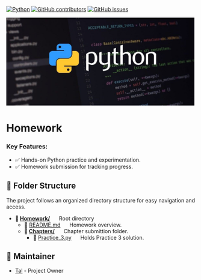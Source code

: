 [![Python](https://img.shields.io/badge/Python-8A2BE2)]([https://img.shields.io/badge/Python-8A2BE2) [![GitHub contributors](https://img.shields.io/github/contributors/mendelsontal/Python)](https://github.com/mendelsontal/Python/graphs/contributors) [![GitHub issues](https://img.shields.io/github/issues/mendelsontal/Python)](https://github.com/mendelsontal/Python/issues)

<div align="left">
  <img src="../assets/Python.jpg" alt="Logo" width="500"/>
</div>


# Homework

### Key Features:
- ✅ Hands-on Python practice and experimentation.
- ✅ Homework submission for tracking progress.

## 📁 Folder Structure
The project follows an organized directory structure for easy navigation and access.
- **📁 <span style="display: inline-block; margin-right: 20px;">[Homework/](./)</span>** Root directory 
    - 📄 <span style="display: inline-block; margin-right: 20px;">[README.md](./README.md)</span> Homework overview.
    - **📂 <span style="display: inline-block; margin-right: 20px;">[Chapters/](./Chapters)</span>** Chapter submittion folder.
      - 📜 <span style="display: inline-block; margin-right: 20px;">[Practice_3.py](./Chapters/Practice_3.py)</span> Holds Practice 3 solution.

## 👤 Maintainer
- [Tal](https://github.com/mendelsontal) - Project Owner
